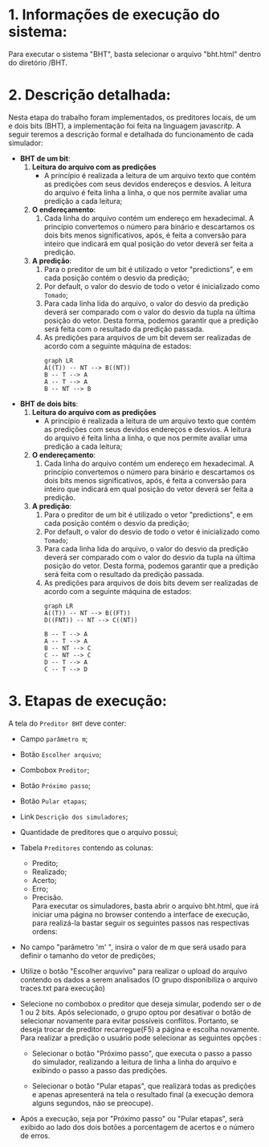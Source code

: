 # 1. Informações de  execução do sistema:
Para executar o sistema "BHT", basta selecionar o arquivo "bht.html" dentro do diretório /BHT.

# 2. Descrição detalhada:
 Nesta etapa do trabalho foram implementados, os preditores locais, de um e dois bits (BHT), a implementação foi feita na linguagem javascritp. A seguir teremos a descrição formal e detalhada do funcionamento de cada simulador:
 - **BHT de um bit**:
	 1. **Leitura do arquivo com as predições**
		 -	A princípio é realizada a leitura de um arquivo texto que contém as predições com seus devidos endereços e desvios. A leitura do arquivo é feita linha a linha, o que nos permite avaliar uma predição a cada leitura;
	 2. **O endereçamento**:
		 1. Cada linha do arquivo contém um endereço em hexadecimal. A princípio convertemos o número para binário e descartamos os dois bits menos significativos, após, é feita a conversão para inteiro que indicará em qual posição do vetor deverá ser feita a predição. 
	 3. **A predição**:
		 1. Para o preditor de um bit é utilizado o vetor  "predictions", e em cada posição contém o  desvio da predição;
		 2. Por default, o valor do desvio de todo o vetor  é  inicializado como `Tomado`;
		 3.  Para cada linha lida do arquivo, o valor do desvio da predição deverá ser comparado com o valor do desvio da tupla na última posição do vetor. Desta forma, podemos garantir que a predição será feita com o resultado da predição passada.
		 4.  As predições para arquivos de um bit devem ser realizadas de acordo com a seguinte máquina de estados:
				```mermaid
				graph LR
				A((T)) -- NT --> B((NT))
				B -- T --> A
				A -- T --> A
				B -- NT --> B
				```
 - **BHT de dois bits**: 
	 1. **Leitura do arquivo com as predições**
		 -	A princípio é realizada a leitura de um arquivo texto que contém as predições com seus devidos endereços e desvios. A leitura do arquivo é feita linha a linha, o que nos permite avaliar uma predição a cada leitura;
	 2. **O endereçamento**:
		 1. Cada linha do arquivo contém um endereço em hexadecimal. A princípio convertemos o número para binário e descartamos os dois bits menos significativos, após, é feita a conversão para inteiro que indicará em qual posição do vetor deverá ser feita a predição. 
	 3. **A predição**:
		 1. Para o preditor de um bit é utilizado o vetor  "predictions", e em cada posição contém o  desvio da predição;
		 2. Por default, o valor do desvio de todo o vetor  é  inicializado como `Tomado`;
		 3.  Para cada linha lida do arquivo, o valor do desvio da predição deverá ser comparado com o valor do desvio da tupla na última posição do vetor. Desta forma, podemos garantir que a predição será feita com o resultado da predição passada.
		 4.  As predições para arquivos de dois bits devem ser realizadas de acordo com a seguinte máquina de estados:
				```mermaid
				graph LR
				A((T)) -- NT --> B((FT))
				D((FNT)) -- NT --> C((NT))
				
				B -- T --> A
				A -- T --> A
				B -- NT --> C
				C -- NT --> C
				D -- T --> A
				C -- T --> D
				```

# 3. Etapas de execução:
A tela do `Preditor BHT` deve conter:
- Campo `parâmetro m`;
- Botão `Escolher arquivo`;
- Combobox `Preditor`;
- Botão `Próximo passo`;
- Botão `Pular etapas`;
- Link `Descrição dos simuladores`;
- Quantidade de preditores que o arquivo possui;
- Tabela `Preditores` contendo as colunas:
	- Predito;
	- Realizado;
	- Acerto;
	- Erro;
	- Precisão.<br>
Para executar os simuladores, basta abrir o arquivo bht.html, que irá iniciar uma página no browser contendo a interface de execução, para realizá-la bastar seguir os seguintes passos nas respectivas ordens:
- No campo "parâmetro 'm' ", insira o valor de m que será usado para definir o tamanho do vetor de predições;

-  Utilize o botão "Escolher arquvivo" para realizar o upload do arquivo contendo os dados a serem analisados (O grupo disponibiliza o arquivo traces.txt para execução)

- Selecione no combobox o preditor que deseja simular, podendo ser o de 1 ou 2 bits. Após selecionado, o grupo optou por desativar o botão de selecionar novamente para evitar possíveis conflitos. Portanto, se deseja trocar de preditor recarregue(F5) a página e escolha novamente. Para realizar a predição o usuário pode selecionar as seguintes opções :

	- Selecionar o botão "Próximo passo", que executa o passo a passo do simulador, realizando a leitura de linha a linha do arquivo e exibindo o passo a passo das predições.

	- Selecionar o botão "Pular etapas", que realizará todas as predições e apenas apresenterá na tela o resultado final (a execução demora alguns segundos, não se preocupe).

- Após a execução, seja por "Próximo passo" ou "Pular etapas", será exibido ao lado dos dois botões a porcentagem de acertos e o número de erros.
